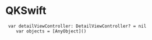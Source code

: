 # QKSwift

```
 var detailViewController: DetailViewController? = nil
    var objects = [AnyObject]()

```